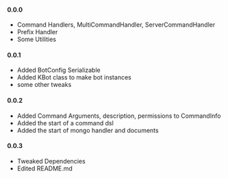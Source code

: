 #### 0.0.0
* Command Handlers, MultiCommandHandler, ServerCommandHandler
* Prefix Handler
* Some Utilities

#### 0.0.1
* Added BotConfig Serializable
* Added KBot class to make bot instances
* some other tweaks

#### 0.0.2
* Added Command Arguments, description, permissions to CommandInfo
* Added the start of a command dsl
* Added the start of mongo handler and documents

#### 0.0.3
* Tweaked Dependencies
* Edited README.md